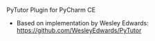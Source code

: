 PyTutor Plugin for PyCharm CE

- Based on implementation by Wesley Edwards: https://github.com/WesleyEdwards/PyTutor
